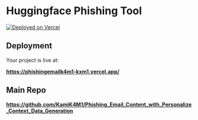 # Huggingface Phishing Tool
[![Deployed on Vercel](https://img.shields.io/badge/Deployed%20on-Vercel-black?style=for-the-badge&logo=vercel)](https://vercel.com/kamik4m1s-projects/v0-huggingface-phishing-tool)

## Deployment

Your project is live at:

**https://phishingemailk4m1-kxm1.vercel.app/**

## Main Repo

**https://github.com/KamiK4M1/Phishing_Email_Content_with_Personalize_Context_Data_Generation**
